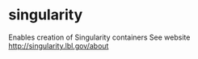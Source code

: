 # singularity

Enables creation of Singularity containers
See website http://singularity.lbl.gov/about
